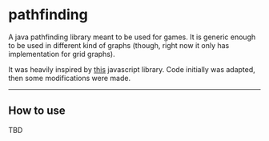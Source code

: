 pathfinding
===========

<p>
A java pathfinding library meant to be used for games.
It is generic enough to be used in different kind of graphs (though, right now it only has implementation for grid graphs).



It was heavily inspired by [this](https://github.com/qiao/PathFinding.js/ "Pathfinding.js") javascript library. Code initially was adapted, then
some modifications were made.

__________
How to use
-----------

TBD
